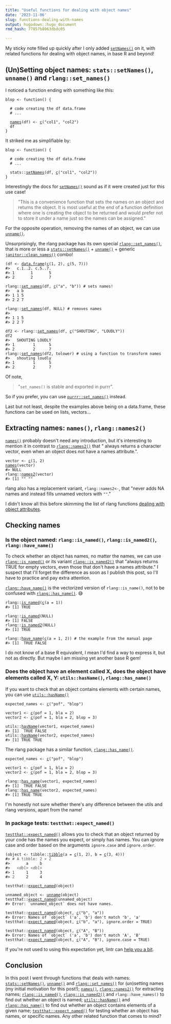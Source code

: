 ```yaml
---
title: "Useful functions for dealing with object names"
date: '2023-11-06'
slug: functions-dealing-with-names
output: hugodown::hugo_document
rmd_hash: 77857b8063dbdc05

---
```


My sticky note filled up quickly after I only added [`setNames()`](https://rdrr.io/r/stats/setNames.html) on it, with related functions for dealing with object names, in base R and beyond!

## (Un)Setting object names: `stats::setNames()`, `unname()` and `rlang::set_names()`

I noticed a function ending with something like this:

<div class="highlight">

<pre class='chroma'><code class='language-r' data-lang='r'><span><span class='nv'>blop</span> <span class='o'>&lt;-</span> <span class='kr'>function</span><span class='o'>(</span><span class='o'>)</span> <span class='o'>&#123;</span></span>
<span>  </span>
<span>  <span class='c'># code creating the df data.frame</span></span>
<span>  <span class='c'># ...</span></span>
<span>  </span>
<span>  <span class='nf'><a href='https://rdrr.io/r/base/names.html'>names</a></span><span class='o'>(</span><span class='nv'>df</span><span class='o'>)</span> <span class='o'>&lt;-</span> <span class='nf'><a href='https://rdrr.io/r/base/c.html'>c</a></span><span class='o'>(</span><span class='s'>"col1"</span>, <span class='s'>"col2"</span><span class='o'>)</span></span>
<span>  <span class='nv'>df</span></span>
<span><span class='o'>&#125;</span></span></code></pre>

</div>

It striked me as simplifiable by:

<div class="highlight">

<pre class='chroma'><code class='language-r' data-lang='r'><span><span class='nv'>blop</span> <span class='o'>&lt;-</span> <span class='kr'>function</span><span class='o'>(</span><span class='o'>)</span> <span class='o'>&#123;</span></span>
<span>  </span>
<span>  <span class='c'># code creating the df data.frame</span></span>
<span>  <span class='c'># ...</span></span>
<span>  </span>
<span>  <span class='nf'>stats</span><span class='nf'>::</span><span class='nf'><a href='https://rdrr.io/r/stats/setNames.html'>setNames</a></span><span class='o'>(</span><span class='nv'>df</span>, <span class='nf'><a href='https://rdrr.io/r/base/c.html'>c</a></span><span class='o'>(</span><span class='s'>"col1"</span>, <span class='s'>"col2"</span><span class='o'>)</span><span class='o'>)</span></span>
<span><span class='o'>&#125;</span></span></code></pre>

</div>

Interestingly the docs for [`setNames()`](https://rdrr.io/r/stats/setNames.html) sound as if it were created just for this use case!

> "This is a convenience function that sets the names on an object and returns the object. It is most useful at the end of a function definition where one is creating the object to be returned and would prefer not to store it under a name just so the names can be assigned."

For the opposite operation, removing the names of an object, we can use [`unname()`](https://rdrr.io/r/base/unname.html).

Unsurprisingly, the rlang package has its own special [`rlang::set_names()`](https://rlang.r-lib.org/reference/set_names.html), that is more or less a [`stats::setNames()`](https://rdrr.io/r/stats/setNames.html) + [`unname()`](https://rdrr.io/r/base/unname.html) + generic [`janitor::clean_names()`](https://sfirke.github.io/janitor/reference/clean_names.html) combo!

<div class="highlight">

<pre class='chroma'><code class='language-r' data-lang='r'><span><span class='o'>(</span><span class='nv'>df</span> <span class='o'>&lt;-</span> <span class='nf'><a href='https://rdrr.io/r/base/data.frame.html'>data.frame</a></span><span class='o'>(</span><span class='nf'><a href='https://rdrr.io/r/base/c.html'>c</a></span><span class='o'>(</span><span class='m'>1</span>, <span class='m'>2</span><span class='o'>)</span>, <span class='nf'><a href='https://rdrr.io/r/base/c.html'>c</a></span><span class='o'>(</span><span class='m'>5</span>, <span class='m'>7</span><span class='o'>)</span><span class='o'>)</span><span class='o'>)</span></span>
<span><span class='c'>#&gt;   c.1..2. c.5..7.</span></span>
<span><span class='c'>#&gt; 1       1       5</span></span>
<span><span class='c'>#&gt; 2       2       7</span></span>
<span></span><span></span>
<span><span class='nf'>rlang</span><span class='nf'>::</span><span class='nf'><a href='https://rlang.r-lib.org/reference/set_names.html'>set_names</a></span><span class='o'>(</span><span class='nv'>df</span>, <span class='nf'><a href='https://rdrr.io/r/base/c.html'>c</a></span><span class='o'>(</span><span class='s'>"a"</span>, <span class='s'>"b"</span><span class='o'>)</span><span class='o'>)</span> <span class='c'># sets names!</span></span>
<span><span class='c'>#&gt;   a b</span></span>
<span><span class='c'>#&gt; 1 1 5</span></span>
<span><span class='c'>#&gt; 2 2 7</span></span>
<span></span><span></span>
<span><span class='nf'>rlang</span><span class='nf'>::</span><span class='nf'><a href='https://rlang.r-lib.org/reference/set_names.html'>set_names</a></span><span class='o'>(</span><span class='nv'>df</span>, <span class='kc'>NULL</span><span class='o'>)</span> <span class='c'># removes names</span></span>
<span><span class='c'>#&gt;      </span></span>
<span><span class='c'>#&gt; 1 1 5</span></span>
<span><span class='c'>#&gt; 2 2 7</span></span>
<span></span><span></span>
<span><span class='nv'>df2</span> <span class='o'>&lt;-</span> <span class='nf'>rlang</span><span class='nf'>::</span><span class='nf'><a href='https://rlang.r-lib.org/reference/set_names.html'>set_names</a></span><span class='o'>(</span><span class='nv'>df</span>, <span class='nf'><a href='https://rdrr.io/r/base/c.html'>c</a></span><span class='o'>(</span><span class='s'>"SHOUTING"</span>, <span class='s'>"LOUDLY"</span><span class='o'>)</span><span class='o'>)</span></span>
<span><span class='nv'>df2</span></span>
<span><span class='c'>#&gt;   SHOUTING LOUDLY</span></span>
<span><span class='c'>#&gt; 1        1      5</span></span>
<span><span class='c'>#&gt; 2        2      7</span></span>
<span></span><span><span class='nf'>rlang</span><span class='nf'>::</span><span class='nf'><a href='https://rlang.r-lib.org/reference/set_names.html'>set_names</a></span><span class='o'>(</span><span class='nv'>df2</span>, <span class='nv'>tolower</span><span class='o'>)</span> <span class='c'># using a function to transform names</span></span>
<span><span class='c'>#&gt;   shouting loudly</span></span>
<span><span class='c'>#&gt; 1        1      5</span></span>
<span><span class='c'>#&gt; 2        2      7</span></span>
<span></span></code></pre>

</div>

Of note,

> "`set_names()` is stable and exported in purrr".

So if you prefer, you can use [`purrr::set_names()`](https://rlang.r-lib.org/reference/set_names.html) instead.

Last but not least, despite the examples above being on a data.frame, these functions can be used on lists, vectors...

## Extracting names: `names()`, `rlang::names2()`

[`names()`](https://rdrr.io/r/base/names.html) probably doesn't need any introduction, but it's interesting to mention it in contrast to [`rlang::names2()`](https://rlang.r-lib.org/reference/names2.html) that " always returns a character vector, even when an object does not have a names attribute.".

<div class="highlight">

<pre class='chroma'><code class='language-r' data-lang='r'><span><span class='nv'>vector</span> <span class='o'>&lt;-</span> <span class='nf'><a href='https://rdrr.io/r/base/c.html'>c</a></span><span class='o'>(</span><span class='m'>1</span>, <span class='m'>2</span><span class='o'>)</span></span>
<span><span class='nf'><a href='https://rdrr.io/r/base/names.html'>names</a></span><span class='o'>(</span><span class='nv'>vector</span><span class='o'>)</span></span>
<span><span class='c'>#&gt; NULL</span></span>
<span></span><span><span class='nf'>rlang</span><span class='nf'>::</span><span class='nf'><a href='https://rlang.r-lib.org/reference/names2.html'>names2</a></span><span class='o'>(</span><span class='nv'>vector</span><span class='o'>)</span></span>
<span><span class='c'>#&gt; [1] "" ""</span></span>
<span></span></code></pre>

</div>

rlang also has a replacement variant, `rlang::names2<-`, that "never adds NA names and instead fills unnamed vectors with `""`."

I didn't know all this before skimming the list of rlang functions [dealing with object attributes](https://rlang.r-lib.org/reference/index.html#attributes).

## Checking names

### Is the object named: `rlang::is_named()`, `rlang::is_named2()`, `rlang::have_name()`

To check whether an object has names, no matter the names, we can use [`rlang::is_named()`](https://rlang.r-lib.org/reference/is_named.html) or its variant [`rlang::is_named2()`](https://rlang.r-lib.org/reference/is_named.html) that "always returns TRUE for empty vectors, even those that don't have a names attribute." I suspect that I'll forget the difference as soon as I publish this post, so I'll have to practice and pay extra attention.

[`rlang::have_name()`](https://rlang.r-lib.org/reference/is_named.html) is the vectorized version of `rlang::is_name()`, not to be confused with [`rlang::has_name()`](https://rlang.r-lib.org/reference/has_name.html). :sweat_smile:

<div class="highlight">

<pre class='chroma'><code class='language-r' data-lang='r'><span><span class='nf'>rlang</span><span class='nf'>::</span><span class='nf'><a href='https://rlang.r-lib.org/reference/is_named.html'>is_named</a></span><span class='o'>(</span><span class='nf'><a href='https://rdrr.io/r/base/c.html'>c</a></span><span class='o'>(</span>a <span class='o'>=</span> <span class='m'>1</span><span class='o'>)</span><span class='o'>)</span></span>
<span><span class='c'>#&gt; [1] TRUE</span></span>
<span></span><span></span>
<span><span class='nf'>rlang</span><span class='nf'>::</span><span class='nf'><a href='https://rlang.r-lib.org/reference/is_named.html'>is_named</a></span><span class='o'>(</span><span class='kc'>NULL</span><span class='o'>)</span></span>
<span><span class='c'>#&gt; [1] FALSE</span></span>
<span></span><span><span class='nf'>rlang</span><span class='nf'>::</span><span class='nf'><a href='https://rlang.r-lib.org/reference/is_named.html'>is_named2</a></span><span class='o'>(</span><span class='kc'>NULL</span><span class='o'>)</span></span>
<span><span class='c'>#&gt; [1] TRUE</span></span>
<span></span><span></span>
<span><span class='nf'>rlang</span><span class='nf'>::</span><span class='nf'><a href='https://rlang.r-lib.org/reference/is_named.html'>have_name</a></span><span class='o'>(</span><span class='nf'><a href='https://rdrr.io/r/base/c.html'>c</a></span><span class='o'>(</span>a <span class='o'>=</span> <span class='m'>1</span>, <span class='m'>2</span><span class='o'>)</span><span class='o'>)</span> <span class='c'># the example from the manual page</span></span>
<span><span class='c'>#&gt; [1]  TRUE FALSE</span></span>
<span></span></code></pre>

</div>

I do not know of a base R equivalent, I mean I'd find a way to express it, but not as directly. But maybe I am missing yet another base R gem!

### Does the object have an element called X, does the object have elements called X, Y: `utils::hasName()`, `rlang::has_name()`

If you want to check that an object contains elements with certain names, you can use [`utils::hasName()`](https://rdrr.io/r/utils/hasName.html)

<div class="highlight">

<pre class='chroma'><code class='language-r' data-lang='r'><span><span class='nv'>expected_names</span> <span class='o'>&lt;-</span> <span class='nf'><a href='https://rdrr.io/r/base/c.html'>c</a></span><span class='o'>(</span><span class='s'>"pof"</span>, <span class='s'>"blop"</span><span class='o'>)</span></span>
<span></span>
<span><span class='nv'>vector1</span> <span class='o'>&lt;-</span> <span class='nf'><a href='https://rdrr.io/r/base/c.html'>c</a></span><span class='o'>(</span>pof <span class='o'>=</span> <span class='m'>1</span>, bla <span class='o'>=</span> <span class='m'>2</span><span class='o'>)</span></span>
<span><span class='nv'>vector2</span> <span class='o'>&lt;-</span> <span class='nf'><a href='https://rdrr.io/r/base/c.html'>c</a></span><span class='o'>(</span>pof <span class='o'>=</span> <span class='m'>1</span>, bla <span class='o'>=</span> <span class='m'>2</span>, blop <span class='o'>=</span> <span class='m'>3</span><span class='o'>)</span></span>
<span></span>
<span><span class='nf'>utils</span><span class='nf'>::</span><span class='nf'><a href='https://rdrr.io/r/utils/hasName.html'>hasName</a></span><span class='o'>(</span><span class='nv'>vector1</span>, <span class='nv'>expected_names</span><span class='o'>)</span></span>
<span><span class='c'>#&gt; [1]  TRUE FALSE</span></span>
<span></span><span><span class='nf'>utils</span><span class='nf'>::</span><span class='nf'><a href='https://rdrr.io/r/utils/hasName.html'>hasName</a></span><span class='o'>(</span><span class='nv'>vector2</span>, <span class='nv'>expected_names</span><span class='o'>)</span></span>
<span><span class='c'>#&gt; [1] TRUE TRUE</span></span>
<span></span></code></pre>

</div>

The rlang package has a similar function, [`rlang::has_name()`](https://rlang.r-lib.org/reference/has_name.html).

<div class="highlight">

<pre class='chroma'><code class='language-r' data-lang='r'><span><span class='nv'>expected_names</span> <span class='o'>&lt;-</span> <span class='nf'><a href='https://rdrr.io/r/base/c.html'>c</a></span><span class='o'>(</span><span class='s'>"pof"</span>, <span class='s'>"blop"</span><span class='o'>)</span></span>
<span></span>
<span><span class='nv'>vector1</span> <span class='o'>&lt;-</span> <span class='nf'><a href='https://rdrr.io/r/base/c.html'>c</a></span><span class='o'>(</span>pof <span class='o'>=</span> <span class='m'>1</span>, bla <span class='o'>=</span> <span class='m'>2</span><span class='o'>)</span></span>
<span><span class='nv'>vector2</span> <span class='o'>&lt;-</span> <span class='nf'><a href='https://rdrr.io/r/base/c.html'>c</a></span><span class='o'>(</span>pof <span class='o'>=</span> <span class='m'>1</span>, bla <span class='o'>=</span> <span class='m'>2</span>, blop <span class='o'>=</span> <span class='m'>3</span><span class='o'>)</span></span>
<span></span>
<span><span class='nf'>rlang</span><span class='nf'>::</span><span class='nf'><a href='https://rlang.r-lib.org/reference/has_name.html'>has_name</a></span><span class='o'>(</span><span class='nv'>vector1</span>, <span class='nv'>expected_names</span><span class='o'>)</span></span>
<span><span class='c'>#&gt; [1]  TRUE FALSE</span></span>
<span></span><span><span class='nf'>rlang</span><span class='nf'>::</span><span class='nf'><a href='https://rlang.r-lib.org/reference/has_name.html'>has_name</a></span><span class='o'>(</span><span class='nv'>vector2</span>, <span class='nv'>expected_names</span><span class='o'>)</span></span>
<span><span class='c'>#&gt; [1] TRUE TRUE</span></span>
<span></span></code></pre>

</div>

I'm honestly not sure whether there's any difference between the utils and rlang versions, apart from the name!

### In package tests: `testthat::expect_named()`

[`testthat::expect_named()`](https://testthat.r-lib.org/reference/expect_named.html) allows you to check that an object returned by your code has the names you expect, or simply has names. You can ignore case and order based on the arguments `ignore.case` and `ignore.order`.

<div class="highlight">

<pre class='chroma'><code class='language-r' data-lang='r'><span><span class='o'>(</span><span class='nv'>object</span> <span class='o'>&lt;-</span> <span class='nf'>tibble</span><span class='nf'>::</span><span class='nf'><a href='https://tibble.tidyverse.org/reference/tibble.html'>tibble</a></span><span class='o'>(</span>a <span class='o'>=</span> <span class='nf'><a href='https://rdrr.io/r/base/c.html'>c</a></span><span class='o'>(</span><span class='m'>1</span>, <span class='m'>2</span><span class='o'>)</span>, b <span class='o'>=</span> <span class='nf'><a href='https://rdrr.io/r/base/c.html'>c</a></span><span class='o'>(</span><span class='m'>3</span>, <span class='m'>4</span><span class='o'>)</span><span class='o'>)</span><span class='o'>)</span></span>
<span><span class='c'>#&gt; <span style='color: #555555;'># A tibble: 2 × 2</span></span></span>
<span><span class='c'>#&gt;       a     b</span></span>
<span><span class='c'>#&gt;   <span style='color: #555555; font-style: italic;'>&lt;dbl&gt;</span> <span style='color: #555555; font-style: italic;'>&lt;dbl&gt;</span></span></span>
<span><span class='c'>#&gt; <span style='color: #555555;'>1</span>     1     3</span></span>
<span><span class='c'>#&gt; <span style='color: #555555;'>2</span>     2     4</span></span>
<span></span><span></span>
<span><span class='nf'>testthat</span><span class='nf'>::</span><span class='nf'><a href='https://testthat.r-lib.org/reference/expect_named.html'>expect_named</a></span><span class='o'>(</span><span class='nv'>object</span><span class='o'>)</span></span>
<span></span>
<span><span class='nv'>unnamed_object</span> <span class='o'>&lt;-</span> <span class='nf'><a href='https://rdrr.io/r/base/unname.html'>unname</a></span><span class='o'>(</span><span class='nv'>object</span><span class='o'>)</span></span>
<span><span class='nf'>testthat</span><span class='nf'>::</span><span class='nf'><a href='https://testthat.r-lib.org/reference/expect_named.html'>expect_named</a></span><span class='o'>(</span><span class='nv'>unnamed_object</span><span class='o'>)</span></span>
<span><span class='c'>#&gt; Error: `unnamed_object` does not have names.</span></span>
<span></span><span></span>
<span><span class='nf'>testthat</span><span class='nf'>::</span><span class='nf'><a href='https://testthat.r-lib.org/reference/expect_named.html'>expect_named</a></span><span class='o'>(</span><span class='nv'>object</span>, <span class='nf'><a href='https://rdrr.io/r/base/c.html'>c</a></span><span class='o'>(</span><span class='s'>"b"</span>, <span class='s'>"a"</span><span class='o'>)</span><span class='o'>)</span></span>
<span><span class='c'>#&gt; Error: Names of `object` ('a', 'b') don't match 'b', 'a'</span></span>
<span></span><span><span class='nf'>testthat</span><span class='nf'>::</span><span class='nf'><a href='https://testthat.r-lib.org/reference/expect_named.html'>expect_named</a></span><span class='o'>(</span><span class='nv'>object</span>, <span class='nf'><a href='https://rdrr.io/r/base/c.html'>c</a></span><span class='o'>(</span><span class='s'>"b"</span>, <span class='s'>"a"</span><span class='o'>)</span>, ignore.order <span class='o'>=</span> <span class='kc'>TRUE</span><span class='o'>)</span></span>
<span></span>
<span><span class='nf'>testthat</span><span class='nf'>::</span><span class='nf'><a href='https://testthat.r-lib.org/reference/expect_named.html'>expect_named</a></span><span class='o'>(</span><span class='nv'>object</span>, <span class='nf'><a href='https://rdrr.io/r/base/c.html'>c</a></span><span class='o'>(</span><span class='s'>"A"</span>, <span class='s'>"B"</span><span class='o'>)</span><span class='o'>)</span></span>
<span><span class='c'>#&gt; Error: Names of `object` ('a', 'b') don't match 'A', 'B'</span></span>
<span></span><span><span class='nf'>testthat</span><span class='nf'>::</span><span class='nf'><a href='https://testthat.r-lib.org/reference/expect_named.html'>expect_named</a></span><span class='o'>(</span><span class='nv'>object</span>, <span class='nf'><a href='https://rdrr.io/r/base/c.html'>c</a></span><span class='o'>(</span><span class='s'>"A"</span>, <span class='s'>"B"</span><span class='o'>)</span>, ignore.case <span class='o'>=</span> <span class='kc'>TRUE</span><span class='o'>)</span></span></code></pre>

</div>

If you're not used to using this expectation yet, lintr can [help you a bit](https://lintr.r-lib.org/reference/expect_named_linter.html).

## Conclusion

In this post I went through functions that deals with names: [`stats::setNames()`](https://rdrr.io/r/stats/setNames.html), [`unname()`](https://rdrr.io/r/base/unname.html) and [`rlang::set_names()`](https://rlang.r-lib.org/reference/set_names.html) for (un)setting names (my initial motivation for this post!); [`names()`](https://rdrr.io/r/base/names.html), [`rlang::names2()`](https://rlang.r-lib.org/reference/names2.html) for extracting names; [`rlang::is_named()`](https://rlang.r-lib.org/reference/is_named.html), [`rlang::is_named2()`](https://rlang.r-lib.org/reference/is_named.html) and `rlang::have_names()` to find out whether an object is named; [`utils::hasName()`](https://rdrr.io/r/utils/hasName.html) and [`rlang::has_name()`](https://rlang.r-lib.org/reference/has_name.html) to find out whether an object contains elements of a given name; [`testthat::expect_named()`](https://testthat.r-lib.org/reference/expect_named.html) for testing whether an object has names, or specific names. Any other related function that comes to mind?

